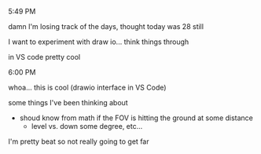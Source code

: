 5:49 PM

damn I'm losing track of the days, thought today was 28 still

I want to experiment with draw io... think things through

in VS code pretty cool

6:00 PM

whoa... this is cool (drawio interface in VS Code)

some things I've been thinking about

- shoud know from math if the FOV is hitting the ground at some distance
  - level vs. down some degree, etc...

I'm pretty beat so not really going to get  far

